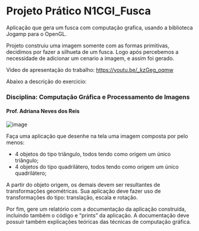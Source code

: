 # Projeto Prático  N1CGI_Fusca
Aplicação que gera um fusca com computação grafica, usando a biblioteca Jogamp para o OpenGL.

Projeto construiu uma imagem somente com as formas primitivas, decidimos por fazer a silhueta de um fusca.
Logo após percebemos a necessidade de adicionar um cenario a imagem, e assim foi gerado.




Video de apresentação do trabalho:
https://youtu.be/_kzGeg_oqmw



Abaixo a descrição do exercicio:



### Disciplina: Computação Gráfica e Processamento de Imagens
#### Prof. Adriana Neves dos Reis

![image](https://user-images.githubusercontent.com/76639465/232942836-44d95bad-c27f-4096-932f-b034136dc215.png)

Faça uma aplicação que desenhe na tela uma imagem composta por pelo menos:
- 4 objetos do tipo triângulo, todos tendo como origem um único triângulo;
- 4 objetos do tipo quadrilátero, todos tendo como origem um único quadrilátero;

A partir do objeto origem, os demais devem ser resultantes de transformações
geométricas. Sua aplicação deve fazer uso de transformações do tipo: translação, escala
e rotação.

Por fim, gere um relatório com a documentação da aplicação construída, incluindo
também o código e “prints” da aplicação. A documentação deve possuir também
explicações teóricas das técnicas de computação gráfica.
